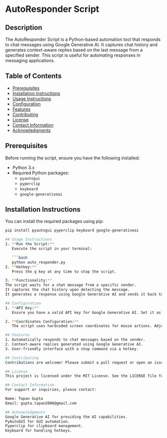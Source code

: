 # AutoResponder Script

## Description
The AutoResponder Script is a Python-based automation tool that responds to chat messages using Google Generative AI. It captures chat history and generates context-aware replies based on the last message from a specified sender. This script is useful for automating responses in messaging applications.

## Table of Contents
- [Prerequisites](#prerequisites)
- [Installation Instructions](#installation-instructions)
- [Usage Instructions](#usage-instructions)
- [Configuration](#configuration)
- [Features](#features)
- [Contributing](#contributing)
- [License](#license)
- [Contact Information](#contact-information)
- [Acknowledgments](#acknowledgments)

## Prerequisites
Before running the script, ensure you have the following installed:
- Python 3.x
- Required Python packages:
  - `pyautogui`
  - `pyperclip`
  - `keyboard`
  - `google-generativeai`

## Installation Instructions
You can install the required packages using pip:

```bash
pip install pyautogui pyperclip keyboard google-generativeai

## Usage Instructions
1. **Run the Script:**
   Execute the script in your terminal:

   ```bash
   python auto_responder.py
2. **Hotkey:**
   Press the q key at any time to stop the script.

3. **Functionality:**
The script waits for a chat message from a specific sender.
It captures the chat history upon detecting the message.
It generates a response using Google Generative AI and sends it back to the chat.

## Configuration
1. **API Key:**
   Ensure you have a valid API key for Google Generative AI. Set it as an environment variable named API_KEY.

2. **Coordinates Configuration:**
   The script uses hardcoded screen coordinates for mouse actions. Adjust these coordinates to match your screen resolution and the application you are automating.

## Features
1. Automatically responds to chat messages based on the sender.
2. Context-aware replies generated using Google Generative AI.
3. User-friendly interface with a stop command via a hotkey.

## Contributing
Contributions are welcome! Please submit a pull request or open an issue for suggestions or improvements.

## License
This project is licensed under the MIT License. See the LICENSE file for details.

## Contact Information
For support or inquiries, please contact:

Name: Tapan Gupta
Email: gupta.tapan2006@gmail.com

## Acknowledgments
Google Generative AI for providing the AI capabilities.
PyAutoGUI for GUI automation.
Pyperclip for clipboard management.
Keyboard for handling hotkeys.
